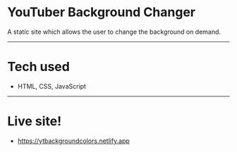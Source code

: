 # YouTuber Background Changer

A static site which allows the user to change the background on demand.

---

# Tech used

- HTML, CSS, JavaScript

---

# Live site!

- https://ytbackgroundcolors.netlify.app
